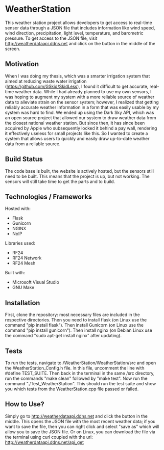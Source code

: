# WeatherStation
This weather station project allows developers to get access to real-time sensor data through a JSON file that includes information like wind speed, wind direction, precipitation, light level, temperature, and barometric pressure. To get access to the JSON file, visit http://weatherdataapi.ddns.net and click on the button in the middle of the screen. 

## Motivation
When I was doing my thesis, which was a smarter irrigation system that aimed at reducing waste water irrigation (https://github.com/GSkid/SkidLess), I found it difficult to get accurate, real-time weather data. While I had already planned to use my own sensors, I was hoping to augment my system with a more reliable source of weather data to alleviate strain on the sensor system; however, I realized that getting reliably accurate weather information in a form that was easily usable by my system was hard to find. We ended up using the Dark Sky API, which was an open source project that allowed our system to draw weather data from the closest national weather station. But since then, it has since been acquired by Apple who subsequently locked it behind a pay wall, rendering it effectively useless for small projects like this. So I wanted to create a system that allows users to quickly and easily draw up-to-date weather data from a reliable source.

## Build Status
The code base is built, the website is actively hosted, but the sensors still need to be built. This means that the project is up, but not working. The sensors will still take time to get the parts and to build.

## Technologies / Frameworks
Hosted with:
- Flask
- Gunicorn
- NGINX
- NoIP

Libraries used:
- RF24
- RF24 Network
- RF24 Mesh

Built with:
- Microsoft Visual Studio
- GNU Make

## Installation
First, clone the repository: most necessary files are included in the respective directories.
Then you need to install flask (on Linux use the command "pip install flask").
Then install Gunicorn (on Linux use the command "pip install gunicorn").
Then install nginx (on Debian Linux use the command "sudo apt-get install nginx" after updating).

## Tests
To run the tests, navigate to /WeatherStation/WeatherStation/src and open the WeatherStation_Config.h file. In this file, uncomment the line with #define TEST_SUITE. Then back in the terminal in the same /src directory, run the commands "make clean" followed by "make test". Now run the command "./Test_WeatherStation". This should run the test suite and show you which tests from the WeatherStation.cpp file passed or failed.

## How to Use?
Simply go to http://weatherdataapi.ddns.net and click the button in the middle. This opens the JSON file with the most recent weather data; if you want to save the file, then you can right click and select "save as" which will allow you to save the JSON file. Or on Linux, you can download the file via the terminal using curl coupled with the url: http://weatherdataapi.ddns.net/api_get